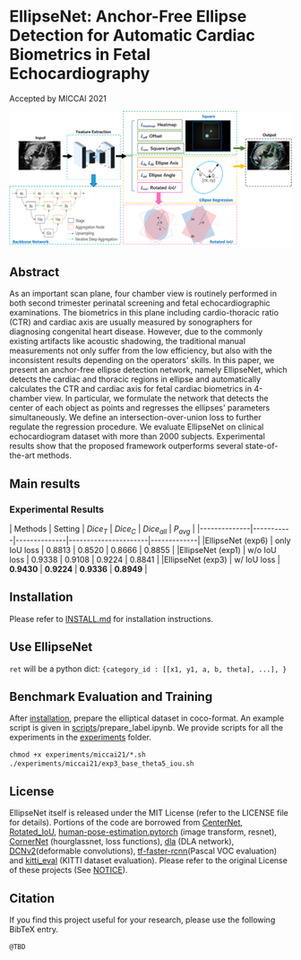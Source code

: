 # EllipseNet: Anchor-Free Ellipse Detection for Automatic Cardiac Biometrics in Fetal Echocardiography
Accepted by MICCAI 2021

![](readme/EllipseNet.png)
    
    
## Abstract 

As an important scan plane, four chamber view is routinely performed in both second trimester perinatal screening and fetal echocardiographic examinations. The biometrics in this plane including cardio-thoracic ratio (CTR) and cardiac axis are usually measured by sonographers for diagnosing congenital heart disease. However, due to the commonly existing artifacts like acoustic shadowing, the traditional manual measurements not only suffer from the low efficiency, but also with the inconsistent results depending on the operators' skills. In this paper, we present an anchor-free ellipse detection network, namely EllipseNet, which detects the cardiac and thoracic regions in ellipse and automatically calculates the CTR and cardiac axis for fetal cardiac biometrics in 4-chamber view. In particular, we formulate the network that detects the center of each object as points and regresses the ellipses' parameters simultaneously. We define an intersection-over-union loss to further regulate the regression procedure. We evaluate EllipseNet on clinical echocardiogram dataset with more than 2000 subjects. Experimental results show that the proposed framework outperforms several state-of-the-art methods.


## Main results

### Experimental Results

| Methods     |  Setting | $Dice_T$ |  $Dice_C$  |  $Dice_{all}$ |   $P_{avg}$ | 
|--------------|-----------|--------------|----------------------|-------------|
|EllipseNet (exp6) | only IoU loss | 0.8813 | 0.8520 | 0.8666 | 0.8855 |
|EllipseNet (exp1) | w/o IoU loss  | 0.9338 | 0.9108 | 0.9224 | 0.8841 |
|EllipseNet (exp3) | w/ IoU loss   | **0.9430** | **0.9224** | **0.9336** | **0.8949** |


## Installation

Please refer to [INSTALL.md](readme/INSTALL.md) for installation instructions.

## Use EllipseNet

`ret` will be a python dict: `{category_id : [[x1, y1, a, b, theta], ...], }`

## Benchmark Evaluation and Training

After [installation](readme/INSTALL.md), prepare the elliptical dataset in coco-format. An example script is given in [scripts](scripts)/prepare_label.ipynb.
We provide scripts for all the experiments in the [experiments](experiments) folder.

~~~
chmod +x experiments/miccai21/*.sh
./experiments/miccai21/exp3_base_theta5_iou.sh
~~~


## License

EllipseNet itself is released under the MIT License (refer to the LICENSE file for details).
Portions of the code are borrowed from [CenterNet](https://github.com/xingyizhou/CenterNet), [Rotated_IoU](https://github.com/lilanxiao/Rotated_IoU), [human-pose-estimation.pytorch](https://github.com/Microsoft/human-pose-estimation.pytorch) (image transform, resnet), [CornerNet](https://github.com/princeton-vl/CornerNet) (hourglassnet, loss functions), [dla](https://github.com/ucbdrive/dla) (DLA network), [DCNv2](https://github.com/CharlesShang/DCNv2)(deformable convolutions), [tf-faster-rcnn](https://github.com/endernewton/tf-faster-rcnn)(Pascal VOC evaluation) and [kitti_eval](https://github.com/prclibo/kitti_eval) (KITTI dataset evaluation). Please refer to the original License of these projects (See [NOTICE](NOTICE)).

## Citation

If you find this project useful for your research, please use the following BibTeX entry.

    @TBD